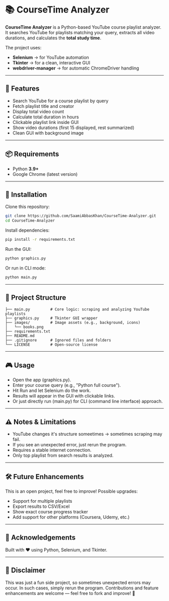 # 📚 CourseTime Analyzer

**CourseTime Analyzer** is a Python-based YouTube course playlist analyzer.  
It searches YouTube for playlists matching your query, extracts all video durations, and calculates the **total study time**.

The project uses:
- **Selenium** → for YouTube automation  
- **Tkinter** → for a clean, interactive GUI  
- **webdriver-manager** → for automatic ChromeDriver handling  

---

## 🚀 Features
- Search YouTube for a course playlist by query  
- Fetch playlist title and creator  
- Display total video count  
- Calculate total duration in hours  
- Clickable playlist link inside GUI  
- Show video durations (first 15 displayed, rest summarized)  
- Clean GUI with background image  

---

## 📦 Requirements
- Python **3.9+**  
- Google Chrome (latest version)  

---

## 🔧 Installation

Clone this repository:
```bash
git clone https://github.com/SaamiAbbasKhan/CourseTime-Analyzer.git
cd CourseTime-Analyzer
```

Install dependencies:
```bash
pip install -r requirements.txt
```
Run the GUI:
```bash
python graphics.py
```

Or run in CLI mode:
```bash
python main.py
```
---

## 📂 Project Structure
```pgsql
├── main.py         # Core logic: scraping and analyzing YouTube playlists
├── graphics.py     # Tkinter GUI wrapper
├── images/         # Image assets (e.g., background, icons)
│   └── books.png
├── requirements.txt
├── README.md
├── .gitignore      # Ignored files and folders
└── LICENSE         # Open-source license

```
---
## 🎮 Usage
- Open the app (graphics.py).
- Enter your course query (e.g., "Python full course").
- Hit Run and let Selenium do the work.
- Results will appear in the GUI with clickable links.
- Or just directly run (main.py) for CLI (command line interface) approach. 

---

## ⚠️ Notes & Limitations

- YouTube changes it's structure someetimes → sometimes scraping may fail.
- If you see an unexpected error, just rerun the program.
- Requires a stable internet connection.
- Only top playlist from search results is analyzed.

---

## 🛠️ Future Enhancements
This is an open project, feel free to improve! Possible upgrades:
- Support for multiple playlists
- Export results to CSV/Excel
- Show exact course progress tracker
- Add support for other platforms (Coursera, Udemy, etc.)

---

## 🙌 Acknowledgements
Built with ❤️ using Python, Selenium, and Tkinter.

---

## 🔖 Disclaimer
This was just a fun side project, so sometimes unexpected errors may occur.
In such cases, simply rerun the program.
Contributions and feature enhancements are welcome — feel free to fork and improve! 🚀
